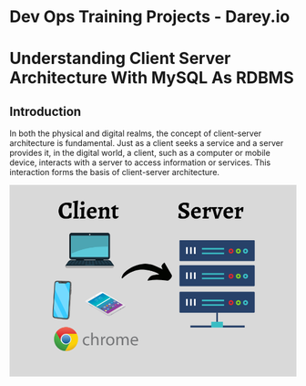 # Dev Ops Training Projects - Darey.io  

# Understanding Client Server Architecture With MySQL As RDBMS

## Introduction

In both the physical and digital realms, the concept of client-server architecture is fundamental. Just as a client seeks a service and a server provides it, in the digital world, a client, such as a computer or mobile device, interacts with a server to access information or services. This interaction forms the basis of client-server architecture.

![](Images/simple_client_server.png)